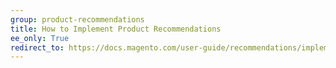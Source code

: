 ```yaml
---
group: product-recommendations
title: How to Implement Product Recommendations
ee_only: True
redirect_to: https://docs.magento.com/user-guide/recommendations/implementation-workflow.html
---
```

